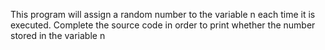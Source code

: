 This program will assign a random number to the variable n each time it is executed. Complete the source code in order to print whether the number stored in the variable n
